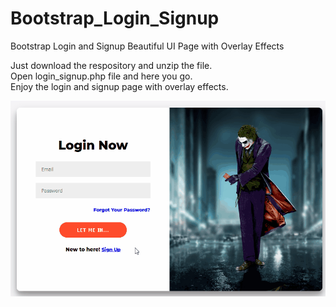 # Bootstrap_Login_Signup
Bootstrap Login and Signup Beautiful UI Page with Overlay Effects

Just download the respository and unzip the file. </br>
Open login_signup.php file and here you go. </br>
Enjoy the login and signup page with overlay effects.

![](sample.gif)
